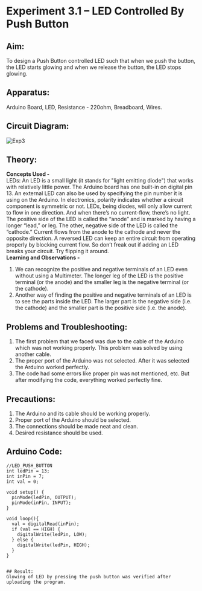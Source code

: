 # Experiment 3.1 – LED Controlled By Push Button


## Aim:
To design a Push Button controlled LED such that when we push the button, the LED starts glowing and when we release the button, the LED stops glowing.

## Apparatus:
Arduino Board, LED, Resistance - 220ohm, Breadboard, Wires.

## Circuit Diagram:
![Exp3](https://user-images.githubusercontent.com/54620652/65169226-bf714600-da63-11e9-9d98-7470dcdfbdc7.png)

## Theory:
**Concepts Used -**\
LEDs:
An LED is a small light (it stands for "light emitting diode") that works with relatively little power. The Arduino board has one built-in on digital pin 13.
An external LED can also be used by specifying the pin number it is using on the Arduino.
In electronics, polarity indicates whether a circuit component is symmetric or not. LEDs, being diodes, will only allow current to flow in one direction. And when there’s no current-flow, there’s no light.
The positive side of the LED is called the “anode” and is marked by having a longer “lead,” or leg. The other, negative side of the LED is called the “cathode.” Current flows from the anode to the cathode and never the opposite direction. A reversed LED can keep an entire circuit from operating properly by blocking current flow. So don’t freak out if adding an LED breaks your circuit. Try flipping it around.\
**Learning and Observations -**
1. We can recognize the positive and negative terminals of an LED even without using a Multimeter. The longer leg of the LED is the positive terminal (or the anode) and the smaller leg is the negative terminal (or the cathode).
2. Another way of finding the positive and negative terminals of an LED is to see the parts inside the LED. The larger part is the negative side (i.e. the cathode) and the smaller part is the positive side (i.e. the anode).

## Problems and Troubleshooting:
1. The first problem that we faced was due to the cable of the Arduino which was not working properly. This problem was solved by using another cable.
2. The proper port of the Arduino was not selected. After it was selected the Arduino worked perfectly.
3. The code had some errors like proper pin was not mentioned, etc. But after modifying the code, everything worked perfectly fine.

## Precautions:
1. The Arduino and its cable should be working properly.
2. Proper port of the Arduino should be selected.
3. The connections should be made neat and clean.
4. Desired resistance should be used.

## Arduino Code:
```
//LED_PUSH_BUTTON
int ledPin = 13; 
int inPin = 7;   
int val = 0;   

void setup() {
  pinMode(ledPin, OUTPUT);  
  pinMode(inPin, INPUT);  
}

void loop(){
  val = digitalRead(inPin);
  if (val == HIGH) {      
    digitalWrite(ledPin, LOW); 
  } else {
    digitalWrite(ledPin, HIGH); 
  }
}


## Result:
Glowing of LED by pressing the push button was verified after uploading the program.
